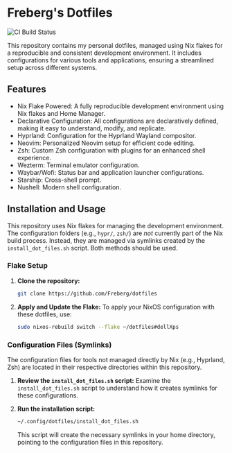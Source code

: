 
# Freberg's Dotfiles

![CI Build Status](https://github.com/Freberg/dotfiles/actions/workflows/flake-check.yml/badge.svg)

This repository contains my personal dotfiles, managed using Nix flakes for a reproducible and consistent development environment. It includes configurations for various tools and applications, ensuring a streamlined setup across different systems.

## Features

*   Nix Flake Powered: A fully reproducible development environment using Nix flakes and Home Manager.
*   Declarative Configuration: All configurations are declaratively defined, making it easy to understand, modify, and replicate.
*   Hyprland: Configuration for the Hyprland Wayland compositor.
*   Neovim: Personalized Neovim setup for efficient code editing.
*   Zsh: Custom Zsh configuration with plugins for an enhanced shell experience.
*   Wezterm: Terminal emulator configuration.
*   Waybar/Wofi: Status bar and application launcher configurations.
*   Starship: Cross-shell prompt.
*   Nushell: Modern shell configuration.

## Installation and Usage

This repository uses Nix flakes for managing the development environment. The configuration folders (e.g., `hypr/`, `zsh/`) are *not* currently part of the Nix build process. Instead, they are managed via symlinks created by the `install_dot_files.sh` script. Both methods should be used.

### Flake Setup

1.  **Clone the repository:**
    ```bash
    git clone https://github.com/Freberg/dotfiles
    ```

2.  **Apply and Update the Flake:**
    To apply your NixOS configuration with these dotfiles, use:
    ```bash
    sudo nixos-rebuild switch --flake ~/dotfiles#dellXps
    ```

### Configuration Files (Symlinks)

The configuration files for tools not managed directly by Nix (e.g., Hyprland, Zsh) are located in their respective directories within this repository.

1.  **Review the `install_dot_files.sh` script:**
    Examine the `install_dot_files.sh` script to understand how it creates symlinks for these configurations.

2.  **Run the installation script:**
    ```bash
    ~/.config/dotfiles/install_dot_files.sh
    ```
    This script will create the necessary symlinks in your home directory, pointing to the configuration files in this repository.

